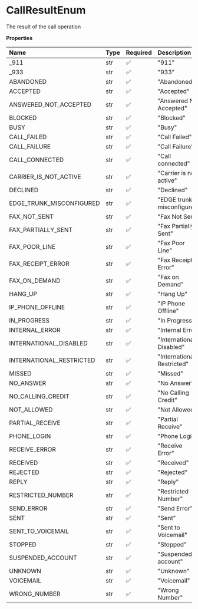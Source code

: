 # CallResultEnum

The result of the call operation

**Properties**

| Name                     | Type | Required | Description                |
| :----------------------- | :--- | :------- | :------------------------- |
| \_911                    | str  | ✅       | "911"                      |
| \_933                    | str  | ✅       | "933"                      |
| ABANDONED                | str  | ✅       | "Abandoned"                |
| ACCEPTED                 | str  | ✅       | "Accepted"                 |
| ANSWERED_NOT_ACCEPTED    | str  | ✅       | "Answered Not Accepted"    |
| BLOCKED                  | str  | ✅       | "Blocked"                  |
| BUSY                     | str  | ✅       | "Busy"                     |
| CALL_FAILED              | str  | ✅       | "Call Failed"              |
| CALL_FAILURE             | str  | ✅       | "Call Failure"             |
| CALL_CONNECTED           | str  | ✅       | "Call connected"           |
| CARRIER_IS_NOT_ACTIVE    | str  | ✅       | "Carrier is not active"    |
| DECLINED                 | str  | ✅       | "Declined"                 |
| EDGE_TRUNK_MISCONFIGURED | str  | ✅       | "EDGE trunk misconfigured" |
| FAX_NOT_SENT             | str  | ✅       | "Fax Not Sent"             |
| FAX_PARTIALLY_SENT       | str  | ✅       | "Fax Partially Sent"       |
| FAX_POOR_LINE            | str  | ✅       | "Fax Poor Line"            |
| FAX_RECEIPT_ERROR        | str  | ✅       | "Fax Receipt Error"        |
| FAX_ON_DEMAND            | str  | ✅       | "Fax on Demand"            |
| HANG_UP                  | str  | ✅       | "Hang Up"                  |
| IP_PHONE_OFFLINE         | str  | ✅       | "IP Phone Offline"         |
| IN_PROGRESS              | str  | ✅       | "In Progress"              |
| INTERNAL_ERROR           | str  | ✅       | "Internal Error"           |
| INTERNATIONAL_DISABLED   | str  | ✅       | "International Disabled"   |
| INTERNATIONAL_RESTRICTED | str  | ✅       | "International Restricted" |
| MISSED                   | str  | ✅       | "Missed"                   |
| NO_ANSWER                | str  | ✅       | "No Answer"                |
| NO_CALLING_CREDIT        | str  | ✅       | "No Calling Credit"        |
| NOT_ALLOWED              | str  | ✅       | "Not Allowed"              |
| PARTIAL_RECEIVE          | str  | ✅       | "Partial Receive"          |
| PHONE_LOGIN              | str  | ✅       | "Phone Login"              |
| RECEIVE_ERROR            | str  | ✅       | "Receive Error"            |
| RECEIVED                 | str  | ✅       | "Received"                 |
| REJECTED                 | str  | ✅       | "Rejected"                 |
| REPLY                    | str  | ✅       | "Reply"                    |
| RESTRICTED_NUMBER        | str  | ✅       | "Restricted Number"        |
| SEND_ERROR               | str  | ✅       | "Send Error"               |
| SENT                     | str  | ✅       | "Sent"                     |
| SENT_TO_VOICEMAIL        | str  | ✅       | "Sent to Voicemail"        |
| STOPPED                  | str  | ✅       | "Stopped"                  |
| SUSPENDED_ACCOUNT        | str  | ✅       | "Suspended account"        |
| UNKNOWN                  | str  | ✅       | "Unknown"                  |
| VOICEMAIL                | str  | ✅       | "Voicemail"                |
| WRONG_NUMBER             | str  | ✅       | "Wrong Number"             |

<!-- This file was generated by liblab | https://liblab.com/ -->
